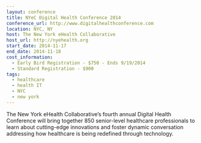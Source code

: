```yaml
---
layout: conference
title: NYeC Digital Health Conference 2014
conference_url: http://www.digitalhealthconference.com
location: NYC, NY
host: The New York eHealth Collaborative
host_url: http://nyehealth.org
start_date: 2014-11-17
end_date: 2014-11-18
cost_information:
  - Early Bird Registration - $750 - Ends 9/19/2014
  - Standard Registration - $900
tags:
  - healthcare
  - health IT
  - NYC
  - new york
---
```


The New York eHealth Collaborative’s fourth annual Digital Health Conference will bring together
850 senior-level healthcare professionals to learn about cutting-edge innovations and foster
dynamic conversation addressing how healthcare is being redefined through technology.
